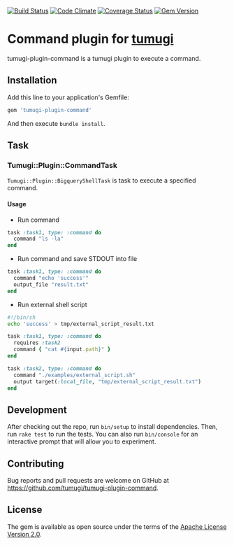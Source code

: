 [![Build Status](https://travis-ci.org/tumugi/tumugi-plugin-command.svg?branch=master)](https://travis-ci.org/tumugi/tumugi-plugin-command) [![Code Climate](https://codeclimate.com/github/tumugi/tumugi-plugin-command/badges/gpa.svg)](https://codeclimate.com/github/tumugi/tumugi-plugin-command) [![Coverage Status](https://coveralls.io/repos/github/tumugi/tumugi-plugin-command/badge.svg?branch=master)](https://coveralls.io/github/tumugi/tumugi-plugin-command)  [![Gem Version](https://badge.fury.io/rb/tumugi-plugin-command.svg)](https://badge.fury.io/rb/tumugi-plugin-command)

# Command plugin for [tumugi](https://github.com/tumugi/tumugi)

tumugi-plugin-command is a tumugi plugin to execute a command.

## Installation

Add this line to your application's Gemfile:

```ruby
gem 'tumugi-plugin-command'
```

And then execute `bundle install`.

## Task

### Tumugi::Plugin::CommandTask

`Tumugi::Plugin::BigqueryShellTask` is task to execute a specified command.

#### Usage

- Run command

```rb
task :task1, type: :command do
  command "ls -la"
end
```

- Run command and save STDOUT into file

```rb
task :task1, type: :command do
  command "echo 'success'"
  output_file "result.txt"
end
```

- Run external shell script

```sh:external_script.sh
#!/bin/sh
echo 'success' > tmp/external_script_result.txt
```

```rb
task :task1, type: :command do
  requires :task2
  command { "cat #{input.path}" }
end

task :task2, type: :command do
  command "./examples/external_script.sh"
  output target(:local_file, "tmp/external_script_result.txt")
end
```

## Development

After checking out the repo, run `bin/setup` to install dependencies. Then, run `rake test` to run the tests. You can also run `bin/console` for an interactive prompt that will allow you to experiment.

## Contributing

Bug reports and pull requests are welcome on GitHub at https://github.com/tumugi/tumugi-plugin-command.

## License

The gem is available as open source under the terms of the [Apache License
Version 2.0](http://www.apache.org/licenses/).

